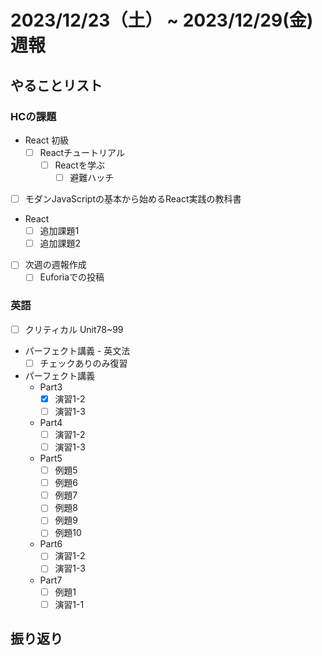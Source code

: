 # 2023/12/23（土） ~ 2023/12/29(金) 週報

## やることリスト

### HCの課題

- React 初級
  - [ ] Reactチュートリアル
    - [ ] Reactを学ぶ
      - [ ] 避難ハッチ

- [ ] モダンJavaScriptの基本から始めるReact実践の教科書

- React
  - [ ] 追加課題1
  - [ ] 追加課題2

- [ ] 次週の週報作成
  - [ ] Euforiaでの投稿

### 英語

- [ ] クリティカル Unit78~99
- パーフェクト講義 - 英文法
  - [ ] チェックありのみ復習
- パーフェクト講義
  - Part3
    - [x] 演習1-2
    - [ ] 演習1-3
  - Part4
    - [ ] 演習1-2
    - [ ] 演習1-3
  - Part5
    - [ ] 例題5
    - [ ] 例題6
    - [ ] 例題7
    - [ ] 例題8
    - [ ] 例題9
    - [ ] 例題10
  - Part6
    - [ ] 演習1-2
    - [ ] 演習1-3
  - Part7
    - [ ] 例題1
    - [ ] 演習1-1

## 振り返り
